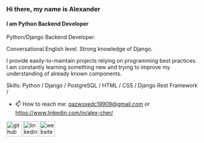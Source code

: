 ### Hi there, my name is Alexander
#### I am Python Backend Developer
Python/Django Backend Developer.

Conversational English level.
Strong knowledge of Django.

I provide easily-to-maintain projects relying on programming best practices.
I am constantly learning something new and trying to improve my understanding of already known components.


Skills: Python / Django / PostgreSQL / HTML / CSS / Django Rest Framework /

- 📫 How to reach me: qazwsxedc19909@gmail.com or https://www.linkedin.com/in/alex-cher/
<!-- - 📰 Portfolio: https://devrootit.com/
 -->

[<img src='https://cdn.jsdelivr.net/npm/simple-icons@3.0.1/icons/github.svg' alt='github' height='40'>](https://github.com/Kant1742)  [<img src='https://cdn.jsdelivr.net/npm/simple-icons@3.0.1/icons/linkedin.svg' alt='linkedin' height='40'>](https://www.linkedin.com/in/alex-cher/)  [<img src='https://cdn.jsdelivr.net/npm/simple-icons@3.0.1/icons/icloud.svg' alt='website' height='40'>](https://devrootit.com/)  
